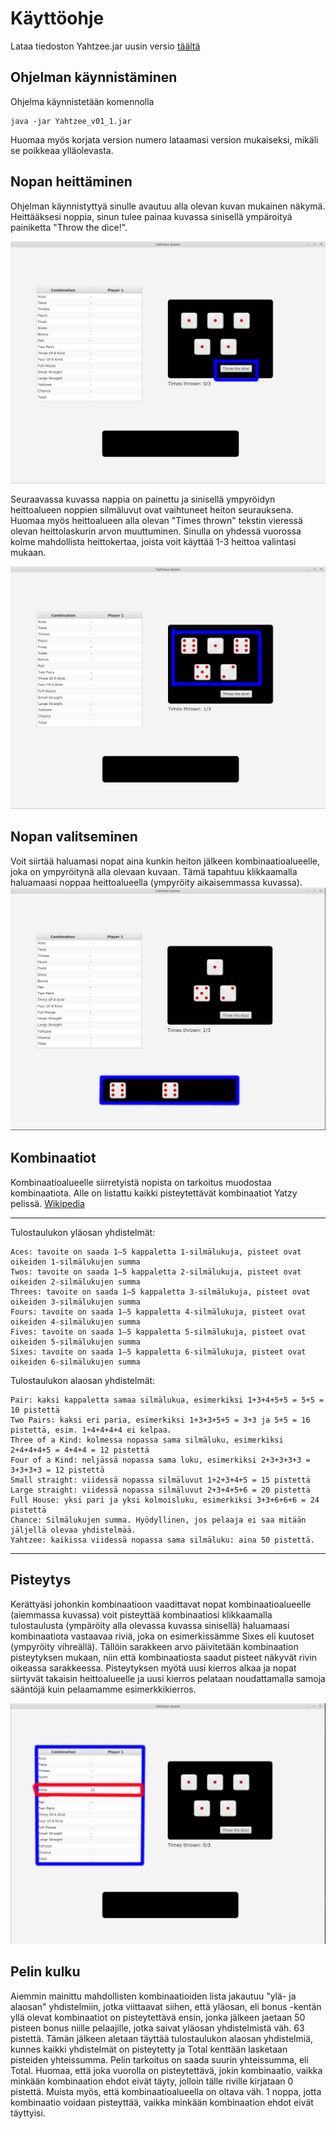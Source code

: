 <h1>Käyttöohje</h1>

Lataa tiedoston Yahtzee.jar uusin versio [täältä](https://github.com/rpulkka/otm-harjoitustyo/releases)

<h2>Ohjelman käynnistäminen</h2>

Ohjelma käynnistetään komennolla

```
java -jar Yahtzee_v01_1.jar
```
Huomaa myös korjata version numero lataamasi version mukaiseksi, mikäli se poikkeaa ylläolevasta.

<h2>Nopan heittäminen</h2>

Ohjelman käynnistyttyä sinulle avautuu alla olevan kuvan mukainen näkymä. Heittääksesi noppia, sinun tulee painaa
kuvassa sinisellä ympäroityä painiketta "Throw the dice!". 

![GitHub Logo](tutorial1.png)

Seuraavassa kuvassa nappia on painettu ja sinisellä ympyröidyn heittoalueen noppien silmäluvut ovat vaihtuneet heiton 
seurauksena. Huomaa myös heittoalueen alla olevan "Times thrown" tekstin vieressä olevan heittolaskurin arvon
muuttuminen. Sinulla on yhdessä vuorossa kolme mahdollista heittokertaa, joista voit käyttää 1-3 heittoa valintasi
mukaan.

![GitHub Logo](tutorial2.png)

<h2>Nopan valitseminen</h2>

Voit siirtää haluamasi nopat aina kunkin heiton jälkeen kombinaatioalueelle, joka on ympyröitynä alla olevaan kuvaan.
Tämä tapahtuu klikkaamalla haluamaasi noppaa heittoalueella (ympyröity aikaisemmassa kuvassa).
![GitHub Logo](tutorial3.png)

<h2>Kombinaatiot</h2>

Kombinaatioalueelle siirretyistä nopista on tarkoitus muodostaa kombinaatiota. Alle on listattu kaikki
pisteytettävät kombinaatiot Yatzy pelissä. [Wikipedia](https://fi.wikipedia.org/wiki/Yatzy)

---
Tulostaulukon yläosan yhdistelmät:

    Aces: tavoite on saada 1–5 kappaletta 1-silmälukuja, pisteet ovat oikeiden 1-silmälukujen summa
    Twos: tavoite on saada 1–5 kappaletta 2-silmälukuja, pisteet ovat oikeiden 2-silmälukujen summa
    Threes: tavoite on saada 1–5 kappaletta 3-silmälukuja, pisteet ovat oikeiden 3-silmälukujen summa
    Fours: tavoite on saada 1–5 kappaletta 4-silmälukuja, pisteet ovat oikeiden 4-silmälukujen summa
    Fives: tavoite on saada 1–5 kappaletta 5-silmälukuja, pisteet ovat oikeiden 5-silmälukujen summa
    Sixes: tavoite on saada 1–5 kappaletta 6-silmälukuja, pisteet ovat oikeiden 6-silmälukujen summa
    
Tulostaulukon alaosan yhdistelmät:

    Pair: kaksi kappaletta samaa silmälukua, esimerkiksi 1+3+4+5+5 = 5+5 = 10 pistettä
    Two Pairs: kaksi eri paria, esimerkiksi 1+3+3+5+5 = 3+3 ja 5+5 = 16 pistettä, esim. 1+4+4+4+4 ei kelpaa.
    Three of a Kind: kolmessa nopassa sama silmäluku, esimerkiksi 2+4+4+4+5 = 4+4+4 = 12 pistettä
    Four of a Kind: neljässä nopassa sama luku, esimerkiksi 2+3+3+3+3 = 3+3+3+3 = 12 pistettä
    Small straight: viidessä nopassa silmäluvut 1+2+3+4+5 = 15 pistettä
    Large straight: viidessä nopassa silmäluvut 2+3+4+5+6 = 20 pistettä
    Full House: yksi pari ja yksi kolmoisluku, esimerkiksi 3+3+6+6+6 = 24 pistettä
    Chance: Silmälukujen summa. Hyödyllinen, jos pelaaja ei saa mitään jäljellä olevaa yhdistelmää.
    Yahtzee: kaikissa viidessä nopassa sama silmäluku: aina 50 pistettä.
---

<h2>Pisteytys</h2>

Kerättyäsi johonkin kombinaatioon vaadittavat nopat kombinaatioalueelle (aiemmassa kuvassa) voit pisteyttää
kombinaatiosi klikkaamalla tulostaulusta (ympäröity alla olevassa kuvassa sinisellä) haluamaasi kombinaatiota
vastaavaa riviä, joka on esimerkissämme Sixes eli kuutoset (ympyröity vihreällä). Tällöin sarakkeen arvo
päivitetään kombinaation pisteytyksen mukaan, niin että kombinaatiosta saadut pisteet näkyvät rivin oikeassa
sarakkeessa. Pisteytyksen myötä uusi kierros alkaa ja nopat siirtyvät takaisin heittoalueelle ja uusi kierros
pelataan noudattamalla samoja sääntöjä kuin pelaamamme esimerkkikierros. 

![GitHub Logo](tutorial4.png)

<h2>Pelin kulku</h2>

Aiemmin mainittu mahdollisten
kombinaatioiden lista jakautuu "ylä- ja alaosan" yhdistelmiin, jotka viittaavat siihen, että yläosan, eli bonus
-kentän yllä olevat kombinaatiot on pisteytettävä ensin, jonka jälkeen jaetaan 50 pisteen bonus niille pelaajille,
jotka saivat yläosan yhdistelmistä väh. 63 pistettä. Tämän jälkeen aletaan täyttää tulostaulukon alaosan
yhdistelmiä, kunnes kaikki yhdistelmät on pisteytetty ja Total kenttään lasketaan pisteiden yhteissumma. Pelin 
tarkoitus on saada suurin yhteissumma, eli Total. Huomaa, että joka vuorolla on pisteytettävä, jokin kombinaatio,
vaikka minkään kombinaation ehdot eivät täyty, jolloin tälle riville kirjataan 0 pistettä. Muista myös, että
kombinaatioalueella on oltava väh. 1 noppa, jotta kombinaatio voidaan pisteyttää, vaikka minkään kombinaation 
ehdot eivät täyttyisi.
